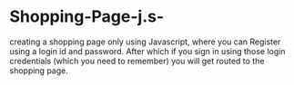 # Shopping-Page-j.s-
creating a shopping page only using Javascript, where you can Register using a login id and password. After which if you sign in using those login credentials (which you need to remember) you will get routed to the shopping page.
